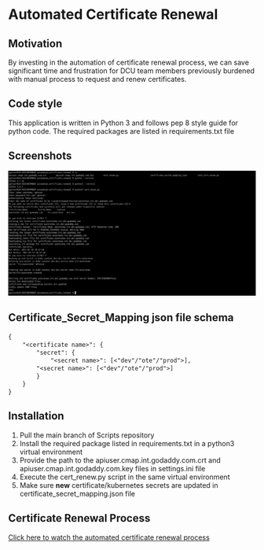 # Automated Certificate Renewal

## Motivation
By investing in the automation of certificate renewal process, we can save significant time and frustration for DCU team members previously burdened with manual process to request and renew certificates.

## Code style
This application is written in Python 3 and follows pep 8 style guide for python code. The required packages are listed in requirements.txt file
 
## Screenshots
![Certificate Renewal](certificate_renewal.png?raw=true "Certificate Renewal")

## Certificate_Secret_Mapping json file schema
```
{
    "<certificate name>": {
        "secret": {
            "<secret name>": [<"dev"/"ote"/"prod">],
	    "<secret name>": [<"dev"/"ote"/"prod">]
        }
    }
}
```

## Installation
1)  Pull the main branch of Scripts repository
2)  Install the required package listed in requirements.txt in a python3 virtual environment
3)  Provide the path to the apiuser.cmap.int.godaddy.com.crt and apiuser.cmap.int.godaddy.com.key files in settings.ini file
4)  Execute the cert_renew.py script in the same virtual environment
5)  Make sure **new** certificate/kubernetes secrets are updated in certificate_secret_mapping.json file

## Certificate Renewal Process
[Click here to watch the automated certificate renewal process](https://secureservernet-my.sharepoint.com/:v:/g/personal/agrover_godaddy_com/ES-5k4M2ToRBnqLHeTGueKQB2G19J-6gY9m9h9A4Jo6oqg?e=u8MMjQ)
